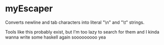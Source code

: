# myEscaper

Converts newline and tab characters into literal "\n" and "\t" strings.

Tools like this probably exist, but I'm too lazy to search for them and I kinda wanna write some haskell again sooooooooo yea
